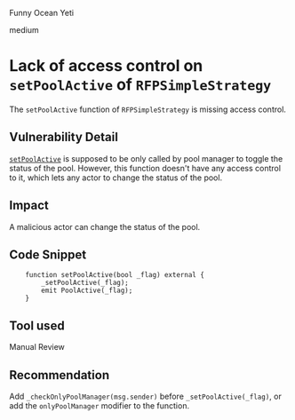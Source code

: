 Funny Ocean Yeti

medium

# Lack of access control on `setPoolActive` of `RFPSimpleStrategy`
The `setPoolActive` function of `RFPSimpleStrategy` is missing access control.

## Vulnerability Detail
[`setPoolActive`](https://github.com/sherlock-audit/2023-09-Gitcoin/blob/main/allo-v2/contracts/strategies/rfp-simple/RFPSimpleStrategy.sol#L219C1-L222C6) is supposed to be only called by pool manager to toggle the status of the pool. However, this function doesn't have any access control to it, which lets any actor to change the status of the pool.

## Impact
A malicious actor can change the status of the pool.

## Code Snippet
```solidity
    function setPoolActive(bool _flag) external {
        _setPoolActive(_flag);
        emit PoolActive(_flag);
    }
```

## Tool used
Manual Review

## Recommendation
Add `_checkOnlyPoolManager(msg.sender)` before `_setPoolActive(_flag)`, or add the `onlyPoolManager` modifier to the function.